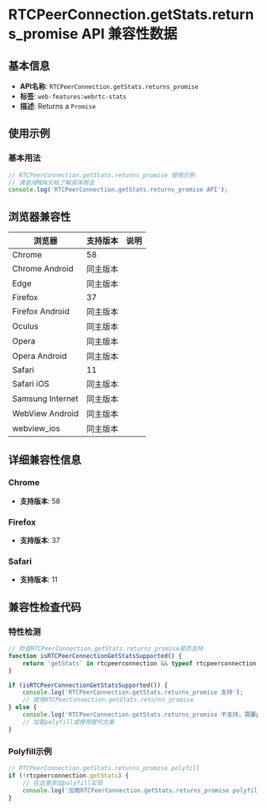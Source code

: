 # RTCPeerConnection.getStats.returns_promise API 兼容性数据

## 基本信息

- **API名称**: `RTCPeerConnection.getStats.returns_promise`
- **标签**: `web-features:webrtc-stats`
- **描述**: Returns a `Promise`

## 使用示例

### 基本用法

```javascript
// RTCPeerConnection.getStats.returns_promise 使用示例
// 请查阅MDN文档了解具体用法
console.log('RTCPeerConnection.getStats.returns_promise API');
```

## 浏览器兼容性

| 浏览器 | 支持版本 | 说明 |
|--------|----------|------|
| Chrome | 58 |  |
| Chrome Android | 同主版本 |  |
| Edge | 同主版本 |  |
| Firefox | 37 |  |
| Firefox Android | 同主版本 |  |
| Oculus | 同主版本 |  |
| Opera | 同主版本 |  |
| Opera Android | 同主版本 |  |
| Safari | 11 |  |
| Safari iOS | 同主版本 |  |
| Samsung Internet | 同主版本 |  |
| WebView Android | 同主版本 |  |
| webview_ios | 同主版本 |  |

## 详细兼容性信息

### Chrome

- **支持版本**: 58

### Firefox

- **支持版本**: 37

### Safari

- **支持版本**: 11

## 兼容性检查代码

### 特性检测

```javascript
// 检查RTCPeerConnection.getStats.returns_promise是否支持
function isRTCPeerConnectionGetStatsSupported() {
    return 'getStats' in rtcpeerconnection && typeof rtcpeerconnection.getStats === 'function';
}

if (isRTCPeerConnectionGetStatsSupported()) {
    console.log('RTCPeerConnection.getStats.returns_promise 支持');
    // 使用RTCPeerConnection.getStats.returns_promise
} else {
    console.log('RTCPeerConnection.getStats.returns_promise 不支持，需要polyfill');
    // 加载polyfill或使用替代方案
}
```

### Polyfill示例

```javascript
// RTCPeerConnection.getStats.returns_promise polyfill
if (!rtcpeerconnection.getStats) {
    // 在这里添加polyfill实现
    console.log('加载RTCPeerConnection.getStats.returns_promise polyfill');
}
```


